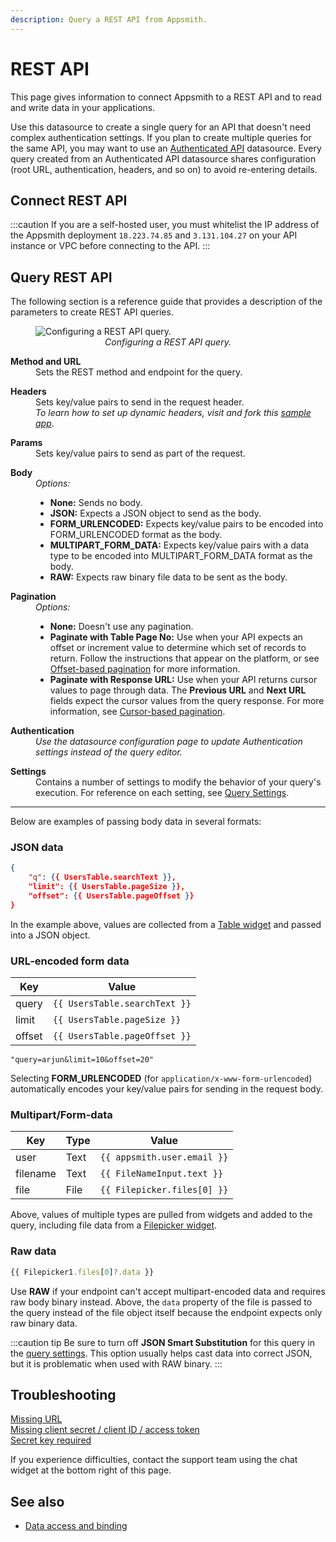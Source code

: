 ```yaml
---
description: Query a REST API from Appsmith.
---
```


# REST API

This page gives information to connect Appsmith to a REST API and to read and write data in your applications.

Use this datasource to create a single query for an API that doesn't need complex authentication settings. If you plan to create multiple queries for the same API, you may want to use an [Authenticated API](/reference/datasources/rest-api) datasource. Every query created from an Authenticated API datasource shares configuration (root URL, authentication, headers, and so on) to avoid re-entering details.

## Connect REST API

:::caution 
If you are a self-hosted user, you must whitelist the IP address of the Appsmith deployment `18.223.74.85` and `3.131.104.27` on your API instance or VPC before connecting to the API.
:::

## Query REST API

The following section is a reference guide that provides a description of the parameters to create REST API queries.

<figure>
  <img src="/img/restapi-query-config.png" style= {{width:"100%", height:"auto"}} alt="Configuring a REST API query."/>
  <figcaption align = "center"><i>Configuring a REST API query.</i></figcaption>
</figure>

<dl>  
  <dt><b>Method and URL</b></dt>
  <dd>Sets the REST method and endpoint for the query.</dd>
</dl>

<dl>  
  <dt><b>Headers</b></dt>
  <dd>Sets key/value pairs to send in the request header.</dd>
  <dd><em>To learn how to set up dynamic headers, visit and fork this <a href="https://app.appsmith.com/applications/6200ac292cd3d95ca414dc4f/pages/624eda0551a8863d6c406760">sample app</a></em>.</dd>
</dl>

<dl>
  <dt><b>Params</b></dt>
  <dd>Sets key/value pairs to send as part of the request.</dd>
</dl>

<dl>
  <dt><b>Body</b></dt>
  <dd><i>Options:</i>
    <ul>
      <li><b>None:</b> Sends no body.</li>
      <li><b>JSON:</b> Expects a JSON object to send as the body.</li>
      <li><b>FORM_URLENCODED:</b> Expects key/value pairs to be encoded into FORM_URLENCODED format as the body.</li>
      <li><b>MULTIPART_FORM_DATA:</b> Expects key/value pairs with a data type to be encoded into MULTIPART_FORM_DATA format as the body.</li>
      <li><b>RAW:</b> Expects raw binary file data to be sent as the body.</li>
    </ul> 
  </dd>  
</dl>

<dl>
  <dt><b>Pagination</b></dt>
  <dd><i>Options:</i>
    <ul>
      <li><b>None:</b> Doesn't use any pagination.</li>
      <li><b>Paginate with Table Page No:</b> Use when your API expects an offset or increment value to determine which set of records to return. Follow the instructions that appear on the platform, or see <a href="/reference/widgets/table?current-edition=Offset_edition#server-side-pagination">Offset-based pagination</a> for more information.</li>
      <li><b>Paginate with Response URL:</b> Use when your API returns cursor values to page through data. The <b>Previous URL</b> and <b>Next URL</b> fields expect the cursor values from the query response. For more information, see <a href="/reference/widgets/table?current-edition=Cursor#server-side-pagination">Cursor-based pagination</a>.</li>
    </ul>
  </dd>
</dl>

<dl>
  <dt><b>Authentication</b></dt>
  <dd><em>Use the datasource configuration page to update Authentication settings instead of the query editor.</em></dd>
</dl>

<dl>
  <dt><b>Settings</b></dt>
  <dd>Contains a number of settings to modify the behavior of your query's execution. For reference on each setting, see <a href="/core-concepts/data-access-and-binding/querying-a-database/query-settings">Query Settings</a>.</dd>
</dl>

---

Below are examples of passing body data in several formats:

<VideoEmbed host="youtube" videoId="znaaDiQbAS8" title="How to pass parameters to an API call" caption="How to pass parameters to an API call"/>

### JSON data

```json
{
	"q": {{ UsersTable.searchText }},
	"limit": {{ UsersTable.pageSize }},
	"offset": {{ UsersTable.pageOffset }}
}
```

In the example above, values are collected from a [Table widget](/reference/widgets/table) and passed into a JSON object.

### URL-encoded form data

|  Key     |  Value                        |
|----------|-------------------------------|
| query    | `{{ UsersTable.searchText }}` |
| limit    | `{{ UsersTable.pageSize }}`   |
| offset   | `{{ UsersTable.pageOffset }}` |

```
"query=arjun&limit=10&offset=20"
```

Selecting **FORM_URLENCODED** (for `application/x-www-form-urlencoded`) automatically encodes your key/value pairs for sending in the request body.

### Multipart/Form-data

|  Key     | Type |  Value                        |
|----------|------|-------------------------------|
| user     | Text | `{{ appsmith.user.email }}`   |
| filename | Text | `{{ FileNameInput.text }}`    |
| file     | File | `{{ Filepicker.files[0] }}`   |

Above, values of multiple types are pulled from widgets and added to the query, including file data from a [Filepicker widget](/reference/widgets/filepicker).

### Raw data

```javascript
{{ Filepicker1.files[0]?.data }}
```

Use **RAW** if your endpoint can't accept multipart-encoded data and requires raw body binary instead. Above, the `data` property of the file is passed to the query instead of the file object itself because the endpoint expects only raw binary data.

:::caution tip
Be sure to turn off **JSON Smart Substitution** for this query in the [query settings](/core-concepts/data-access-and-binding/querying-a-database/query-settings). This option usually helps cast data into correct JSON, but it is problematic when used with RAW binary.
:::

## Troubleshooting

[Missing URL](/help-and-support/troubleshooting-guide/action-errors/rest-api-errors#missing-url-error)<br />
[Missing client secret / client ID / access token](/help-and-support/troubleshooting-guide/action-errors/rest-api-errors#missing-client-secret--client-id--access-token-error)<br />
[Secret key required](/help-and-support/troubleshooting-guide/action-errors/rest-api-errors#secret-key-required-error)

If you experience difficulties, contact the support team using the chat widget at the bottom right of this page.

## See also

* [Data access and binding](/core-concepts/data-access-and-binding)

